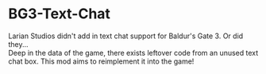 # BG3-Text-Chat
Larian Studios didn't add in text chat support for Baldur's Gate 3. Or did they...  
Deep in the data of the game, there exists leftover code from an unused text chat box. This mod aims to reimplement it into the game!
